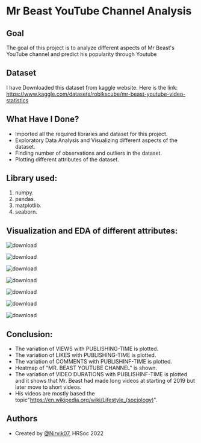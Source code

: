 
# Mr Beast YouTube Channel Analysis


## Goal

The goal of this project is to analyze different aspects of Mr Beast's YouTube channel and predict his popularity through Youtube
## Dataset
I have Downloaded this dataset from kaggle website. Here is the link: https://www.kaggle.com/datasets/robikscube/mr-beast-youtube-video-statistics

## What Have I Done?

- Imported all the required libraries and dataset for this project.
- Exploratory Data Analysis and Visualizing different aspects of the dataset.
- Finding number of observations and outliers in the dataset.
- Plotting different attributes of the dataset.

## Library used:

1. numpy.
2. pandas.
3. matplotlib.
4. seaborn.
## Visualization and EDA of different attributes:

![download](https://user-images.githubusercontent.com/97960335/179957610-5163bcea-211b-4ac9-9174-c99d0fecbfea.png)

![download](https://user-images.githubusercontent.com/97960335/179957639-dce926c6-5738-4dc1-ae56-74e7d2ad8207.png)

![download](https://user-images.githubusercontent.com/97960335/179957655-c18deaed-af5f-4ccd-ba9d-27dd0c160e72.png)

![download](https://user-images.githubusercontent.com/97960335/179957674-d5fef1f7-4f87-4dd4-b571-d199dbdbf07a.png)

![download](https://user-images.githubusercontent.com/97960335/179957687-8306f4db-1cee-4c8e-a9b1-1c11734be067.png)

![download](https://user-images.githubusercontent.com/97960335/179957704-efc3b3d3-5e66-45f6-a85f-f0963d22195e.png)

![download](https://user-images.githubusercontent.com/97960335/179957723-165b4534-638f-483c-8b3b-aa21d3c6952f.png)


## Conclusion:

- The variation of VIEWS with PUBLISHING-TIME is plotted.
- The variation of LIKES with PUBLISHING-TIME is plotted.
- The variation of COMMENTS with PUBLISHINF-TIME is plotted.
- Heatmap of "MR. BEAST YOUTUBE CHANNEL" is shown.
- The variation of VIDEO DURATIONS with PUBLISHINF-TIME is plotted and it shows that Mr. Beast had made long videos at starting of 2019 but later move to short videos.
- His videos are mostly based the topic"https://en.wikipedia.org/wiki/Lifestyle_(sociology)".
## Authors

- Created by [@Nirvik07](https://github.com/Nirvik07), HRSoc 2022


